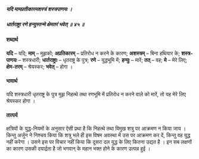 ##### यदि मामप्रतीकारमशस्त्रं शस्त्रपाणयः ।
##### धार्तराष्ट्रा रणे हन्युस्तन्मे क्षेमतरं भवेत् ॥ ४५ ॥

#### शब्दार्थ

**यदि** – यदि; **माम्** – मुझको; **अप्रतिकारम्** – प्रतिरोध न करने के कारण; **अशस्त्रम्** – बिना हथियार के; **शस्त्र-पाणयः** – शस्त्रधारी; **धार्तराष्ट्राः** – धृतराष्ट्र के  पुत्र; **रणे** – युद्धभूमि में; **हन्युः** – मारें; **तत्** – वह; **मे** – मेरे लिए; **क्षेम-तरम्** – श्रेयस्कर; **भवेत्** – होगा ।

#### भावार्थ

यदि शस्त्रधारी धृतराष्ट्र के पुत्र मुझ निहत्थे तथा रणभूमि में प्रतिरोध न करने वाले को मारें, तो यह मेरे लिए श्रेयस्कर होगा ।

#### तात्पर्य

क्षत्रियों के युद्ध-नियमों के अनुसार ऐसी प्रथा है कि निहत्थे तथा विमुख शत्रु पर आक्रमण न किया जाय । किन्तु अर्जुन ने निश्चय किया कि शत्रु भले ही इस विषम अवस्था में उस पर आक्रमण कर दें, किन्तु वह युद्ध नहीं करेगा । उसने इस पर विचार नहीं किया कि दूसरा दल युद्ध के लिए कितना उद्यत है । इन सब लक्षणों का कारण उसकी दयार्द्रता है जो भगवान् के महान भक्त होने के कारण उत्पन्न हुई ।